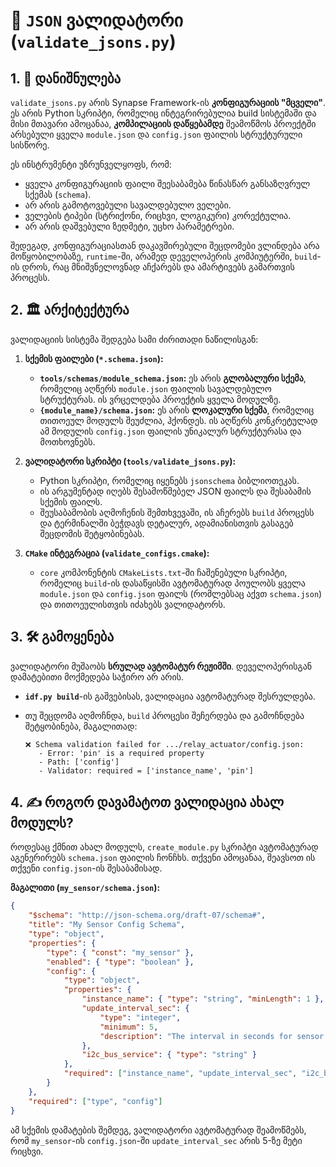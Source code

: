 # 📝 `JSON` ვალიდატორი (`validate_jsons.py`)

## 1. 🎯 დანიშნულება

`validate_jsons.py` არის Synapse Framework-ის **კონფიგურაციის "მცველი"**. ეს არის Python სკრიპტი, რომელიც ინტეგრირებულია build სისტემაში და მისი მთავარი ამოცანაა, **კომპილაციის დაწყებამდე** შეამოწმოს პროექტში არსებული ყველა `module.json` და `config.json` ფაილის სტრუქტურული სისწორე.

ეს ინსტრუმენტი უზრუნველყოფს, რომ:

- ყველა კონფიგურაციის ფაილი შეესაბამება წინასწარ განსაზღვრულ სქემას (`schema`).
- არ არის გამოტოვებული სავალდებულო ველები.
- ველების ტიპები (სტრიქონი, რიცხვი, ლოგიკური) კორექტულია.
- არ არის დაშვებული ზედმეტი, უცხო პარამეტრები.

შედეგად, კონფიგურაციასთან დაკავშირებული შეცდომები ვლინდება არა მოწყობილობაზე, `runtime`-ში, არამედ დეველოპერის კომპიუტერში, `build`-ის დროს, რაც მნიშვნელოვნად აჩქარებს და ამარტივებს გამართვის პროცესს.

## 2. 🏛️ არქიტექტურა

ვალიდაციის სისტემა შედგება სამი ძირითადი ნაწილისგან:

1. **სქემის ფაილები (`*.schema.json`):**
    - **`tools/schemas/module_schema.json`:** ეს არის **გლობალური სქემა**, რომელიც აღწერს `module.json` ფაილის სავალდებულო სტრუქტურას. ის ვრცელდება პროექტის ყველა მოდულზე.
    - **`{module_name}/schema.json`:** ეს არის **ლოკალური სქემა**, რომელიც თითოეულ მოდულს შეუძლია, ჰქონდეს. ის აღწერს კონკრეტულად ამ მოდულის `config.json` ფაილის უნიკალურ სტრუქტურასა და მოთხოვნებს.

2. **ვალიდატორი სკრიპტი (`tools/validate_jsons.py`):**
    - Python სკრიპტი, რომელიც იყენებს `jsonschema` ბიბლიოთეკას.
    - ის არგუმენტად იღებს შესამოწმებელ JSON ფაილს და შესაბამის სქემის ფაილს.
    - შეუსაბამობის აღმოჩენის შემთხვევაში, ის აჩერებს `build` პროცესს და ტერმინალში ბეჭდავს დეტალურ, ადამიანისთვის გასაგებ შეცდომის შეტყობინებას.

3. **`CMake` ინტეგრაცია (`validate_configs.cmake`):**
    - `core` კომპონენტის `CMakeLists.txt`-ში ჩაშენებული სკრიპტი, რომელიც `build`-ის დასაწყისში ავტომატურად პოულობს ყველა `module.json` და `config.json` ფაილს (რომლებსაც აქვთ `schema.json`) და თითოეულისთვის იძახებს ვალიდატორს.

## 3. 🛠️ გამოყენება

ვალიდატორი მუშაობს **სრულად ავტომატურ რეჟიმში**. დეველოპერისგან დამატებითი მოქმედება საჭირო არ არის.

- **`idf.py build`**-ის გაშვებისას, ვალიდაცია ავტომატურად შესრულდება.
- თუ შეცდომა აღმოჩნდა, `build` პროცესი შეჩერდება და გამოჩნდება შეტყობინება, მაგალითად:

    ```
    ❌ Schema validation failed for .../relay_actuator/config.json:
       - Error: 'pin' is a required property
       - Path: ['config']
       - Validator: required = ['instance_name', 'pin']
    ```

## 4. ✍️ როგორ დავამატოთ ვალიდაცია ახალ მოდულს?

როდესაც ქმნით ახალ მოდულს, `create_module.py` სკრიპტი ავტომატურად აგენერირებს `schema.json` ფაილის ჩონჩხს. თქვენი ამოცანაა, შეავსოთ ის თქვენი `config.json`-ის შესაბამისად.

**მაგალითი (`my_sensor/schema.json`):**

```json
{
    "$schema": "http://json-schema.org/draft-07/schema#",
    "title": "My Sensor Config Schema",
    "type": "object",
    "properties": {
        "type": { "const": "my_sensor" },
        "enabled": { "type": "boolean" },
        "config": {
            "type": "object",
            "properties": {
                "instance_name": { "type": "string", "minLength": 1 },
                "update_interval_sec": { 
                    "type": "integer", 
                    "minimum": 5,
                    "description": "The interval in seconds for sensor readings."
                },
                "i2c_bus_service": { "type": "string" }
            },
            "required": ["instance_name", "update_interval_sec", "i2c_bus_service"]
        }
    },
    "required": ["type", "config"]
}
```

ამ სქემის დამატების შემდეგ, ვალიდატორი ავტომატურად შეამოწმებს, რომ `my_sensor`-ის `config.json`-ში `update_interval_sec` არის 5-ზე მეტი რიცხვი.
